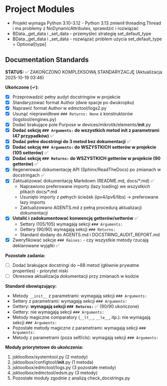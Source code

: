 # Project Modules

- Projekt wymaga Python 3.10-3.12 - Python 3.13 zmienił threading.Thread i ma problemy z NoDynamicAttributes, sprawdzić i rozwiązać
- BData.\_get_data i \_set_data - przemyśleć strategię set_default_type
- BData.\_get_data i \_set_data - rozwiązać problem użycia set_default_type = Optional[type]

## Documentation Standards

**STATUS:** ✅ ZAKOŃCZONO KOMPLEKSOWĄ STANDARYZACJĘ (Aktualizacja 2025-10-19 03:46)

**Ukończone (✓):**

- [x] Przeprowadzić pełny audyt docstringów w projekcie
- [x] Standaryzować format Author (dwie spacje po dwukropku)
- [x] Naprawić format Author w edmctool/logs2.py
- [x] Usunąć nieprawidłowe `### Returns: None` z konstruktorów (logstool/engines.py)
- [x] Dodać brakujące pole Purpose w devices/mikrotik/elements/**init**.py
- [x] **Dodać sekcję `### Arguments:` do wszystkich metod **init** z parametrami (47 przypadków)** ✅
- [x] **Dodać pełne docstringi do 3 metod bez dokumentacji** ✅
- [x] **Dodać sekcję `### Arguments:` do WSZYSTKICH setterów w projekcie (105 setterów)** ✅
- [x] **Dodać sekcję `### Returns:` do WSZYSTKICH getterów w projekcie (90 getterów)** ✅
- [x] Regenerować dokumentację API (Sphinx/ReadTheDocs) po zmianach w docstringach ✅
- [x] Zaktualizować dokumentację Markdown (README.md, docs/\*.md) ✅
  - Naprawiono preferowane importy (lazy loading) we wszystkich plikach docs/\*.md
  - Usunięto importy z pełnych ścieżek (ipv4/ipv6/libs) → preferowane lazy imports
  - Zaktualizowano AGENTS.md z pełną procedurą aktualizacji dokumentacji
- [x] **Ustalić i zadokumentować konwencję getterów/setterów** ✅
  - Settery (105/105) wymagają sekcji `### Arguments:`
  - Gettery (90/90) wymagają sekcji `### Returns:`
  - Standard dodany do AGENTS.md i DOCSTRING_AUDIT_REPORT.md
- [x] Zweryfikować sekcje `### Raises:` - czy wszystkie metody rzucają deklarowane wyjątki ✅

**Pozostałe zadania:**

- [ ] Dodać brakujące docstringi do ~88 metod (głównie prywatne properties) - priorytet niski
- [ ] Okresowa aktualizacja dokumentacji przy zmianach w kodzie

**Standard obowiązujący:**

- Metody `__init__` z parametrami: wymagają sekcji `### Arguments:`
- Settery z parametrami: wymagają sekcji `### Arguments:`
- Gettery: **wymagają sekcji `### Returns:`** ✅ (90/90 ukończone)
- Gettery: nie wymagają sekcji `### Arguments:`
- Metody magiczne comparatory (`__lt__`, `__le__`, itp.): nie wymagają sekcji `### Arguments:`
- Pozostałe metody magiczne z parametrami: wymagają sekcji `### Arguments:`
- Metody z parametrami (poza self/cls): wymagają sekcji `### Arguments:`

**Moduły priorytetowe do ukończenia:**

1. jsktoolbox/systemtool.py (2 metody)
2. jsktoolbox/configtool/**init**.py (1 metoda)
3. jsktoolbox/edmctool/logs.py (3 pozostałe metody)
4. jsktoolbox/edmctool/edsm.py (3 metody)
5. Pozostałe moduły zgodnie z analizą check_docstrings.py

